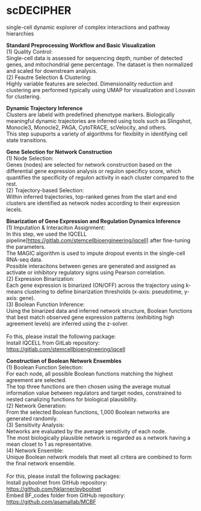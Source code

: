# scDECIPHER
single-cell dynamic explorer of complex interactions and pathway hierarchies



**Standard Preprocessing Workflow and Basic Visualization**
<br />
(1) Quality Control:
<br />
Single-cell data is assessed for sequencing depth, number of detected genes, and mitochondrial gene percentage. The dataset is then normalized and scaled for downstream analysis.
<br />
(2) Feautre Selection & Clustering:
<br />
Highly variable features are selected. Dimensionality reduction and clustering are performed typically using UMAP for visualization and Louvain for clustering.



**Dynamic Trajectory Inference**
<br />
Clusters are labeld with predefined phenotype markers. Biologically meaningful dynamic trajectories are inferred using tools such as Slingshot, Monocle3, Monocle2, PAGA, CytoTRACE, scVelocity, and others.
<br />
This step supuports a variety of algorithms for flexiblity in identifying cell state transitions.



**Gene Selection for Network Construction**
<br />
(1) Node Selection:
<br />
Genes (nodes) are selected for network construction based on the differential gene expression analysis or regulon specificy score, which quantifies the specificity of regulon activity in each cluster compared to the rest.
<br />
(2) Trajectory-based Selection:
<br />
Within inferred trajectories, top-ranked genes from the start and end clusters are identified as network nodes according to their expression lecels.



**Binarization of Gene Expression and Regulation Dynamics Inference**
<br />
(1) Imputation & Interaciton Assignment:
<br />
In this step, we used the IQCELL pipeline[https://gitlab.com/stemcellbioengineering/iqcell] after fine-tuning the parameters.
<br />
The MAGIC algorithm is used to impute dropout events in the single-cell RNA-seq data.
<br />
Possible interacitons between genes are generated and assigned as activate or inhibitory regulatory signs using Pearson correlation.
<br />
(2) Expression Binarization:
<br />
Each gene expression is binarized (ON/OFF) across the trajectory using k-means clustering to define binarization thresholds (x-axis: pseudotime, y-axis: gene).
<br />
(3) Boolean Function Inference:
<br />
Using the binarized data and inferred network structure, Boolean functions that best match observed gene expression patterns (exhibiting high agreement levels) are inferred using the z-solver.
<br />
<br />
Fo this, please install the following package:
<br />
Install IQCELL from GitLab repository: https://gitlab.com/stemcellbioengineering/iqcell



**Construction of Boolean Network Ensembles**
<br />
(1) Boolean Function Selection:
<br />
For each node, all possible Boolean functions matching the highest agreement are selected.
<br />
The top three functions are then chosen using the average mutual information value between regulators and target nodes, constrained to nested canalizing functions for biological plausibility.
<br />
(2) Network Generation:
<br />
From the selected Boolean functions, 1,000 Boolean networks are generated randomly.
<br />
(3) Sensitivity Analysis:
<br />
Networks are evaluated by the average sensitivity of each node.
<br />
The most biologically plausible network is regarded as a network having a mean closet to 1 as representative.
<br />
(4) Network Ensemble:
<br />
Unique Boolean network models that meet all critera are combined to form the final network ensemble.
<br />
<br />
For this, please install the following packages:
<br />
Install pyboolnet from GitHub repository: https://github.com/hklarner/pyboolnet
<br />
Embed BF_codes folder from GitHub repository: https://github.com/asamallab/MCBF
